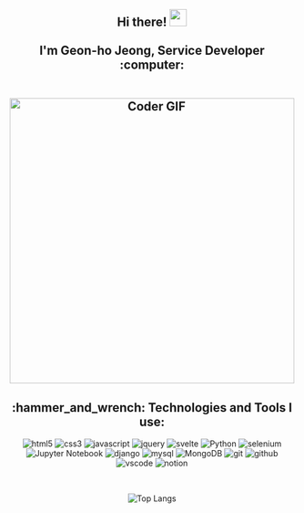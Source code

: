 <h2>
 <abc>
 <p align="center">
  <br>Hi there! <img src="https://x.gd/IzgHP" width="30"><br>
  <br> I'm Geon-ho Jeong, Service Developer :computer:<br>
  </p>
  <br>
  <div align="center">
    <img src="https://x.gd/nwW0M" alt="Coder GIF" width="500">
 </div>
 </abc>
</h2> 
<h2 align="center" height="20px" line-height="20px">:hammer_and_wrench: Technologies and Tools I use:</h2>
<!--django랑 svelte, mongoDB 정도 업로드 ㄱㄱ-->
<div align="center">

![html5](https://img.shields.io/badge/html5-E34F26.svg?&style=for-the-badge&logo=html5&logoColor=white) 
![css3](https://img.shields.io/badge/css3-1572B6.svg?&style=for-the-badge&logo=css3&logoColor=white)
![javascript](https://img.shields.io/badge/javascript-F7DF1E.svg?&style=for-the-badge&logo=javascript&logoColor=white)
![jquery](https://img.shields.io/badge/jquery-0769AD.svg?&style=for-the-badge&logo=jquery&logoColor=white) 
![svelte](https://img.shields.io/badge/svelte-FF3E00.svg?&style=for-the-badge&logo=svelte&logoColor=white)
![Python](https://img.shields.io/badge/python-3776AB.svg?&style=for-the-badge&logo=python&logoColor=white)
![selenium](https://img.shields.io/badge/selenium-43B02A.svg?&style=for-the-badge&logo=selenium&logoColor=white)
![Jupyter Notebook](https://img.shields.io/badge/jupyter%20notebook-F37626.svg?&style=for-the-badge&logo=jupyter&logoColor=white)
![django](https://img.shields.io/badge/django-092E20.svg?&style=for-the-badge&logo=django&logoColor=white)
![mysql](https://img.shields.io/badge/mysql-4479A1.svg?&style=for-the-badge&logo=mysql&logoColor=white) 
![MongoDB](https://img.shields.io/badge/mongodb-47A248.svg?&style=for-the-badge&logo=mongodb&logoColor=white)
![git](https://img.shields.io/badge/git-F05032.svg?&style=for-the-badge&logo=git&logoColor=white)
![github](https://img.shields.io/badge/github-181717.svg?&style=for-the-badge&logo=github&logoColor=white)
![vscode](https://img.shields.io/badge/vscode-007ACC.svg?&style=for-the-badge&logo=visualstudiocode&logoColor=white)
![notion](https://img.shields.io/badge/notion-000000.svg?&style=for-the-badge&logo=notion&logoColor=white)

</div>
<br>
<div align="center">

![Top Langs](https://github-readme-stats.vercel.app/api/top-langs/?username=wjdrjsgh&layout=compact)</div>
